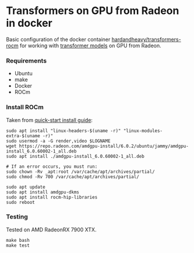 # Transformers on GPU from Radeon in docker
Basic configuration of the docker container [hardandheavy/transformers-rocm](https://hub.docker.com/repository/docker/hardandheavy/transformers-rocm/general) for working with [transformer models](https://huggingface.co) on GPU from Radeon.

### Requirements
* Ubuntu
* make
* Docker
* ROCm

### Install ROCm
Taken from [quick-start install guide](https://rocm.docs.amd.com/projects/install-on-linux/en/latest/tutorial/quick-start.html):
```
sudo apt install "linux-headers-$(uname -r)" "linux-modules-extra-$(uname -r)"
sudo usermod -a -G render,video $LOGNAME
wget https://repo.radeon.com/amdgpu-install/6.0.2/ubuntu/jammy/amdgpu-install_6.0.60002-1_all.deb
sudo apt install ./amdgpu-install_6.0.60002-1_all.deb

# If an error occurs, you must run:
sudo chown -Rv _apt:root /var/cache/apt/archives/partial/
sudo chmod -Rv 700 /var/cache/apt/archives/partial/

sudo apt update
sudo apt install amdgpu-dkms
sudo apt install rocm-hip-libraries
sudo reboot
```

### Testing
Tested on AMD RadeonRX 7900 XTX.
```
make bash
make test
```
